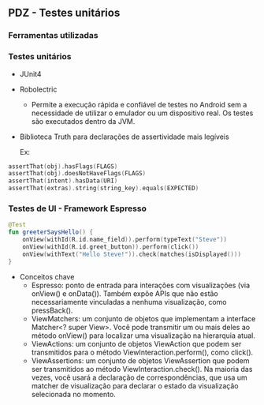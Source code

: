 ## PDZ - Testes unitários

### Ferramentas utilizadas

### Testes unitários

* JUnit4

* Robolectric
    - Permite a execução rápida e confiável de testes no Android sem a necessidade de utilizar o emulador ou um dispositivo real. Os testes são executados dentro da JVM.


* Biblioteca Truth para declarações de assertividade mais legíveis


    Ex:
```kotlin
assertThat(obj).hasFlags(FLAGS)
assertThat(obj).doesNotHaveFlags(FLAGS)
assertThat(intent).hasData(URI)
assertThat(extras).string(string_key).equals(EXPECTED)
```

### Testes de UI - Framework Espresso

```kotlin
@Test
fun greeterSaysHello() {
    onView(withId(R.id.name_field)).perform(typeText("Steve"))
    onView(withId(R.id.greet_button)).perform(click())
    onView(withText("Hello Steve!")).check(matches(isDisplayed()))
}
```

- Conceitos chave
    * Espresso: ponto de entrada para interações com visualizações (via onView() e onData()). Também expõe APIs que não estão necessariamente vinculadas a nenhuma visualização, como pressBack().
    * ViewMatchers: um conjunto de objetos que implementam a interface Matcher<? super View>. Você pode transmitir um ou mais deles ao método onView() para localizar uma visualização na hierarquia atual.
    * ViewActions: um conjunto de objetos ViewAction que podem ser transmitidos para o método ViewInteraction.perform(), como click().
    * ViewAssertions: um conjunto de objetos ViewAssertion que podem ser transmitidos ao método ViewInteraction.check(). Na maioria das vezes, você usará a declaração de correspondências, que usa um matcher de visualização para declarar o estado da visualização selecionada no momento.
